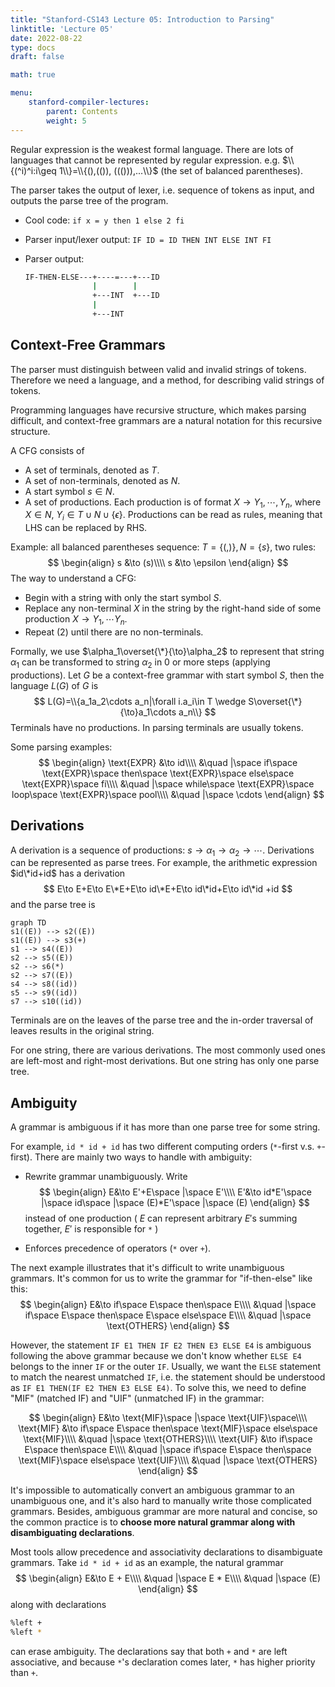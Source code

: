 ```yaml
---
title: "Stanford-CS143 Lecture 05: Introduction to Parsing"
linktitle: 'Lecture 05'
date: 2022-08-22
type: docs
draft: false

math: true

menu:
    stanford-compiler-lectures:
        parent: Contents
        weight: 5
---
```


Regular expression is the weakest formal language. There are lots of languages that cannot be represented by regular expression. e.g. $\\{(^i)^i:i\geq 1\\}=\\{(),(()), ((())),...\\}$ (the set of balanced parentheses).

The parser takes the output of lexer, i.e. sequence of tokens as input, and outputs the parse tree of the program.

* Cool code: `if x = y then 1 else 2 fi`

* Parser input/lexer output: `IF ID = ID THEN INT ELSE INT FI`

* Parser output:

    ```bash
    IF-THEN-ELSE---+----=---+---ID
                   |        |
                   +---INT  +---ID
                   |
                   +---INT
    ```

## Context-Free Grammars

The parser must distinguish between valid and invalid strings of tokens. Therefore we need a language, and a method, for describing valid strings of tokens.

Programming languages have recursive structure, which makes parsing difficult, and context-free grammars are a natural notation for this recursive structure.

A CFG consists of

* A set of terminals, denoted as $T$.
* A set of non-terminals, denoted as $N$.
* A start symbol $s\in N$.
* A set of productions. Each production is of format $X\to Y_1,\cdots, Y_n$, where $X\in N$, $Y_i\in T\cup N\cup \{\epsilon\}$. Productions can be read as rules, meaning that LHS can be replaced by RHS.

Example: all balanced parentheses sequence: $T=\{(,)\},N=\{s\}$, two rules:
$$
\begin{align}
s &\to (s)\\\\
s &\to \epsilon
\end{align}
$$
The way to understand a CFG:

* Begin with a string with only the start symbol $S$.
* Replace any non-terminal $X$ in the string by the right-hand side of some production $X\to Y_1,\cdots Y_n$.
* Repeat (2) until there are no non-terminals.

Formally, we use $\alpha_1\overset{\*}{\to}\alpha_2$ to represent that string $\alpha_1$ can be transformed to string $\alpha_2$ in 0 or more steps (applying productions). Let $G$ be a context-free grammar with start symbol $S$, then the language $L(G)$ of $G$ is
$$
L(G)=\\{a_1a_2\cdots a_n|\forall i.a_i\in T \wedge S\overset{\*}{\to}a_1\cdots a_n\\}
$$
Terminals have no productions. In parsing terminals are usually tokens. 

Some parsing examples:
$$
\begin{align}
\text{EXPR} &\to id\\\\
&\quad |\space if\space \text{EXPR}\space then\space \text{EXPR}\space else\space \text{EXPR}\space fi\\\\
&\quad |\space while\space \text{EXPR}\space loop\space \text{EXPR}\space pool\\\\
&\quad |\space \cdots
\end{align}
$$

## Derivations

A derivation is a sequence of productions: $s\to \alpha_1\to \alpha_2\to \cdots$. Derivations can be represented as parse trees. For example, the arithmetic expression $id\*id+id$ has a derivation
$$
E\to E+E\to E\*E+E\to id\*E+E\to id\*id+E\to id\*id +id
$$
and the parse tree is

```mermaid
graph TD
s1((E)) --> s2((E))
s1((E)) --> s3(+)
s1 --> s4((E))
s2 --> s5((E))
s2 --> s6(*)
s2 --> s7((E))
s4 --> s8((id))
s5 --> s9((id))
s7 --> s10((id))
```

Terminals are on the leaves of the parse tree and the in-order traversal of leaves results in the original string.

For one string, there are various derivations. The most commonly used ones are left-most and right-most derivations. But one string has only one parse tree.

## Ambiguity

A grammar is ambiguous if it has more than one parse tree for some string.

For example, `id * id + id` has two different computing orders (`*`-first v.s. `+`-first). There are mainly two ways to handle with ambiguity:

* Rewrite grammar unambiguously. Write
    $$
    \begin{align}
    E&\to E'+E\space |\space E'\\\\
    E'&\to id*E'\space |\space id\space |\space (E)*E'\space |\space (E)
    \end{align}
    $$
    instead of one production ( $E$ can represent arbitrary $E'$s summing together, $E'$ is responsible for `*` )

* Enforces precedence of operators (`*` over `+`).

The next example illustrates that it's difficult to write unambiguous grammars. It's common for us to write the grammar for "if-then-else" like this:
$$
\begin{align}
E&\to if\space E\space then\space E\\\\
&\quad |\space if\space E\space then\space E\space else\space E\\\\
&\quad |\space \text{OTHERS}
\end{align}
$$

However, the statement `IF E1 THEN IF E2 THEN E3 ELSE E4` is ambiguous following the above grammar because we don't know whether `ELSE E4` belongs to the inner `IF` or the outer `IF`. Usually, we want the `ELSE` statement to match the nearest unmatched `IF`, i.e. the statement should be understood as `IF E1 THEN(IF E2 THEN E3 ELSE E4)`. To solve this, we need to define "MIF" (matched IF) and "UIF" (unmatched IF) in the grammar:

$$
\begin{align}
E&\to \text{MIF}\space |\space \text{UIF}\space\\\\
\text{MIF} &\to if\space E\space then\space \text{MIF}\space else\space \text{MIF}\\\\
&\quad |\space \text{OTHERS}\\\\
\text{UIF} &\to if\space E\space then\space E\\\\
&\quad |\space if\space E\space then\space \text{MIF}\space else\space \text{UIF}\\\\
&\quad |\space \text{OTHERS}
\end{align}
$$

It's impossible to automatically convert an ambiguous grammar to an unambiguous one, and it's also hard to manually write those complicated grammars. Besides, ambiguous grammar are more natural and concise, so the common practice is to **choose more natural grammar along with disambiguating declarations**.

Most tools allow precedence and associativity declarations to disambiguate grammars. Take `id * id + id` as an example, the natural grammar
$$
\begin{align}
E&\to E + E\\\\
&\quad |\space E * E\\\\
&\quad |\space (E)
\end{align}
$$
along with declarations

```bash
%left +
%left *
```

can erase ambiguity. The declarations say that both `+` and `*`  are left associative, and because `*`'s declaration comes later, `*` has higher priority than `+`.

